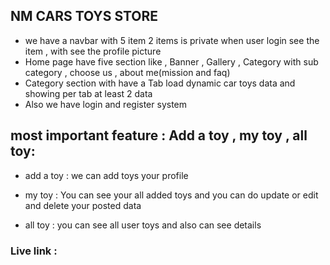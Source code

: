 ## NM CARS TOYS STORE
 * we have a navbar with 5 item 2 items is private when user login see the item , with see the profile picture 
 *  Home page have five section like , Banner , Gallery , Category with sub category , choose us , about me(mission and faq)
 * Category section with have a Tab load dynamic car toys data and showing per tab at least 2 data 
 * Also we have login and register system 
 
 ## most important feature : Add a toy , my toy , all toy:
  * add a toy :  we can add toys your profile 

  * my toy : You can see your all added toys and you can do update or edit and delete your posted data 
  * all toy : you can see all user toys and also can see details 

  ### Live link : []()
        
